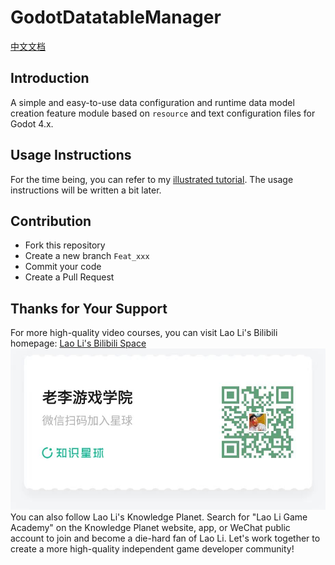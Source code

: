 # GodotDatatableManager

[中文文档](docs/README.cn.md)

## Introduction

A simple and easy-to-use data configuration and runtime data model creation feature module based on `resource` and text configuration files for Godot 4.x.

## Usage Instructions

For the time being, you can refer to my [illustrated tutorial](https://docs.qq.com/doc/p/19f4731c161aca8d2fa5b8c0b0fd48ecb5fc57f2). The usage instructions will be written a bit later.

## Contribution

- Fork this repository
- Create a new branch `Feat_xxx`
- Commit your code
- Create a Pull Request

## Thanks for Your Support

For more high-quality video courses, you can visit Lao Li's Bilibili homepage: [Lao Li's Bilibili Space](https://space.bilibili.com/8618918)
![alt text](docs/知识星球-二维码.jpg)
You can also follow Lao Li's Knowledge Planet. Search for "Lao Li Game Academy" on the Knowledge Planet website, app, or WeChat public account to join and become a die-hard fan of Lao Li. Let's work together to create a more high-quality independent game developer community!